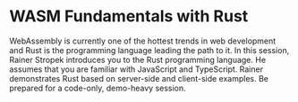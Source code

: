 # WASM Fundamentals with Rust

WebAssembly is currently one of the hottest trends in web development and Rust is the programming language leading the path to it. In this session, Rainer Stropek introduces you to the Rust programming language. He assumes that you are familiar with JavaScript and TypeScript. Rainer demonstrates Rust based on server-side and client-side examples. Be prepared for a code-only, demo-heavy session.
